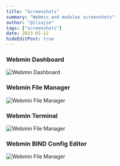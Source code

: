 ```yaml
---
title: "Screenshots"
summary: "Webmin and modules screenshots"
author: "@iliajie"
tags: ["screenshots"]
date: 2023-01-12
hideEditPost: true
---
```


### Webmin Dashboard
![Webmin Dashboard](/images/webmin_2.010_-_dashboard.png)

### Webmin File Manager
![Webmin File Manager](/images/webmin_2.010_-_file_manager.png)

### Webmin Terminal
![Webmin File Manager](/images/webmin_2.010_-_terminal.png)

### Webmin BIND Config Editor
![Webmin File Manager](/images/webmin_2.010_-_bind_config_editor.png)

